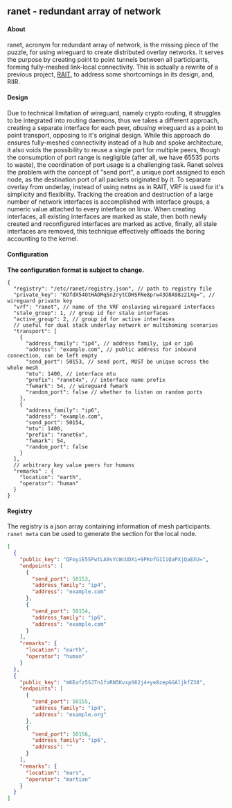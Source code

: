 ## ranet - redundant array of network

#### About

ranet, acronym for redundant array of network, is the missing piece of the puzzle, for using wireguard to create distributed overlay networks. It serves the purpose by creating point to point tunnels between all participants, forming fully-meshed link-local connectivity. This is actually a rewrite of a previous project, [RAIT](https://gitlab.com/NickCao/RAIT), to address some shortcomings in its design, and, RIIR.

#### Design

Due to technical limitation of wireguard, namely crypto routing, it struggles to be integrated into routing daemons, thus we takes a different approach, creating a separate interface for each peer, *abusing* wireguard as a point to point transport, opposing to it's original design. While this approach do ensures fully-meshed connectivity instead of a hub and spoke architecture, it also voids the possibility to reuse a single port for multiple peers, though the consumption of port range is negligible (after all, we have 65535 ports to waste), the coordination of port usage is a challenging task. Ranet solves the problem with the concept of "send port", a unique port assigned to each node, as the destination port of all packets originated by it. To separate overlay from underlay, instead of using netns as in RAIT, VRF is used for it's simplicity and flexibility. Tracking the creation and destruction of a large number of network interfaces is accomplished with interface groups, a numeric value attached to every interface on linux. When creating interfaces, all existing interfaces are marked as stale, then both newly created and reconfigured interfaces are marked as active, finally, all stale interfaces are removed, this technique effectively offloads the boring accounting to the kernel.

#### Configuration

**The configuration format is subject to change.**
```json5
{
  "registry": "/etc/ranet/registry.json", // path to registry file
  "private_key": "KOfdX54OtHAOMqSn2rytCDHSFNe8prw43O8A98z21Xg=", // wireguard private key
  "vrf": "ranet", // name of the VRF enslaving wireguard interfaces
  "stale_group": 1, // group id for stale interfaces
  "active_group": 2, // group id for active interfaces
  // useful for dual stack underlay network or multihoming scenarios
  "transport": [
    {
      "address_family": "ip4", // address family, ip4 or ip6
      "address": "example.com", // public address for inbound connection, can be left empty
      "send_port": 50153, // send port, MUST be unique across the whole mesh
      "mtu": 1400, // interface mtu
      "prefix": "ranet4x", // interface name prefix
      "fwmark": 54, // wireguard fwmark
      "random_port": false // whether to listen on random ports
    },
    {
      "address_family": "ip6",
      "address": "example.com",
      "send_port": 50154,
      "mtu": 1400,
      "prefix": "ranet6x",
      "fwmark": 54,
      "random_port": false
    }
  ],
  // arbitrary key value peers for humans
  "remarks" : {
    "location": "earth",
    "operator": "human"
  }
}
```

#### Registry

The registry is a json array containing information of mesh participants. `ranet meta` can be used to generate the section for the local node.
```json
[
  {
    "public_key": "QFoyiE5SPwtLA9sYcWcUDXi+9PKofG1IiQaPXjQaEXU=",
    "endpoints": [
      {
        "send_port": 50153,
        "address_family": "ip4",
        "address": "example.com"
      },
      {
        "send_port": 50154,
        "address_family": "ip6",
        "address": "example.com"
      }
    ],
    "remarks": {
      "location": "earth",
      "operator": "human"
    }
  },
  {
    "public_key": "mKEafz5SJTn1foRN5KvxpS62j4+ye8zepGGAljkfZ38",
    "endpoints": [
      {
        "send_port": 50155,
        "address_family": "ip4",
        "address": "example.org"
      },
      {
        "send_port": 50156,
        "address_family": "ip6",
        "address": ""
      }
    ],
    "remarks": {
      "location": "mars",
      "operator": "martian"
    }
  }
]
```
